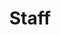 ---
templateKey: staff-page
title: Staff
staffHeading: 
  bottomText: Faculty & Staff
  topText: Clemson Vocal Arts
staffList:
  - image: /img/coffee.png
    name: Dr. Anthony Bernarducci
    title: Director of Choral Activities at Clemson University
    bio: >-
      Dr. Anthony Bernarducci serves as the Director of Choral Activities at Clemson University where conducts the Men’s Choir, Cantorei and Clemson University Singers. He also teaches courses in music theory and composition. 
  - image: /img/coffee.png
    name: Dr. Lisa Sain Odom
    title: Professor of Voice and Musical Theatre
    bio: >-
      Lorem ipsum dolor sit amet, consectetur adipiscing elit, sed do eiusmod tempor incididunt ut labore et dolore magna aliqua. Ut enim ad minim veniam, quis nostrud exercitation
  - image: /img/coffee.png
    name: Dr. David Conley
    title: Director of Tigeroar & TakeNote Lecturer in Music
    bio: >-
      Lorem ipsum dolor sit amet, consectetur adipiscing elit, sed do eiusmod tempor incididunt ut labore et dolore magna aliqua. Ut enim ad minim veniam, quis nostrud exercitation
  - image: /img/coffee.png
    name: Jonathan Doyel
    title: Adjunct Professor
    bio: >-
      Lorem ipsum dolor sit amet, consectetur adipiscing elit, sed do eiusmod tempor incididunt ut labore et dolore magna aliqua. Ut enim ad minim veniam, quis nostrud exercitation
  - image: /img/coffee.png
    name: Margaret Stuckey
    title: Collaborative Painist
    bio: >-
      Lorem ipsum dolor sit amet, consectetur adipiscing elit, sed do eiusmod tempor incididunt ut labore et dolore magna aliqua. Ut enim ad minim veniam, quis nostrud exercitation
---